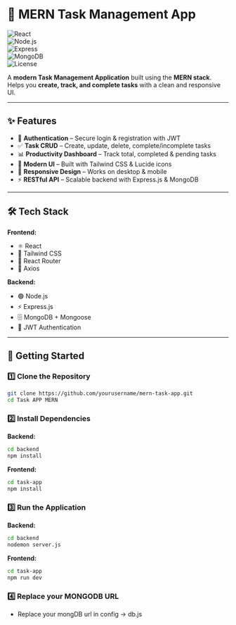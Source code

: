 # 📌 MERN Task Management App

![React](https://img.shields.io/badge/Frontend-React-blue?logo=react)  
![Node.js](https://img.shields.io/badge/Backend-Node.js-green?logo=node.js)  
![Express](https://img.shields.io/badge/API-Express-black?logo=express)  
![MongoDB](https://img.shields.io/badge/Database-MongoDB-brightgreen?logo=mongodb)  
![License](https://img.shields.io/badge/License-MIT-yellow)  

A **modern Task Management Application** built using the **MERN stack**.  
Helps you **create, track, and complete tasks** with a clean and responsive UI.  

---

## ✨ Features  

- 🔐 **Authentication** – Secure login & registration with JWT  
- ✅ **Task CRUD** – Create, update, delete, complete/incomplete tasks  
- 📊 **Productivity Dashboard** – Track total, completed & pending tasks  
- 🎨 **Modern UI** – Built with Tailwind CSS & Lucide icons  
- 📱 **Responsive Design** – Works on desktop & mobile  
- ⚡ **RESTful API** – Scalable backend with Express.js & MongoDB  

---

## 🛠 Tech Stack  

**Frontend:**  
- ⚛️ React  
- 🎨 Tailwind CSS  
- 🔗 React Router  
- 📡 Axios  

**Backend:**  
- 🟢 Node.js  
- ⚡ Express.js  
- 🗄 MongoDB + Mongoose  
- 🔑 JWT Authentication  

---

## 🚀 Getting Started  

### 1️⃣ Clone the Repository  
```bash
git clone https://github.com/yourusername/mern-task-app.git
cd Task APP MERN

```
### 2️⃣ Install Dependencies

**Backend:**  
```bash
cd backend
npm install
```
**Frontend:**  
```bash
cd task-app
npm install

```
### 3️⃣ Run the Application
**Backend:**  
```bash
cd backend
nodemon server.js
```
**Frontend:**  
```bash
cd task-app
npm run dev

```
### 4️⃣ Replace your MONGODB URL
- Replace your mongDB url in config -> db.js 

